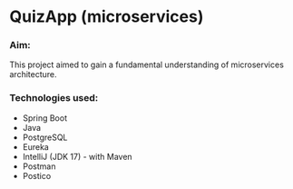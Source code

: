 # QuizApp (microservices)
### Aim:
This project aimed to gain a fundamental understanding of microservices architecture.

### Technologies used:
- Spring Boot
- Java
- PostgreSQL
- Eureka
- IntelliJ (JDK 17) - with Maven
- Postman
- Postico
  
  
